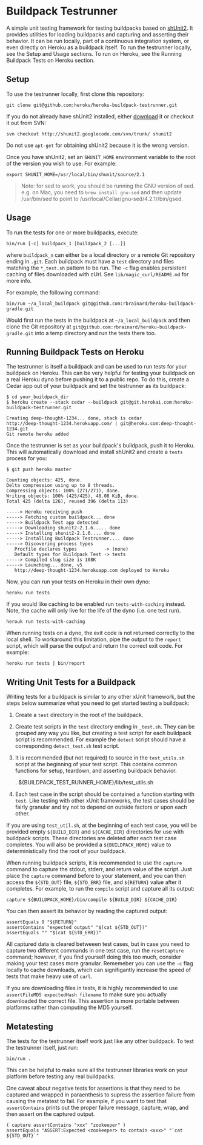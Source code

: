 Buildpack Testrunner
=====================
A simple unit testing framework for testing buildpacks based on [shUnit2](http://code.google.com/p/shunit2/).
It provides utilities for loading buildpacks and capturing and asserting their behavior. 
It can be run locally, part of a continuous integration system, or even directly on Heroku as a buildpack itself.
To run the testrunner locally, see the Setup and Usage sections. 
To run on Heroku, see the Running Buildpack Tests on Heroku section.

Setup
-----
To use the testrunner locally, first clone this repository:

    git clone git@github.com:heroku/heroku-buildpack-testrunner.git

If you do not already have shUnit2 installed, either [download](http://code.google.com/p/shunit2/downloads/list)
it or checkout it out from SVN:

    svn checkout http://shunit2.googlecode.com/svn/trunk/ shunit2

Do not use `apt-get` for obtaining shUnit2 because it is the wrong version.

Once you have shUnit2, set an `SHUNIT_HOME` environment variable to the root of the version you wish to use. For example:

    export SHUNIT_HOME=/usr/local/bin/shunit/source/2.1

> Note: for sed to work, you should be running the GNU version of sed. e.g. on Mac, you need to `brew install gnu-sed` and
> then update /usr/bin/sed to point to /usr/local/Cellar/gnu-sed/4.2.1//bin/gsed.

Usage
-----
To run the tests for one or more buildpacks, execute:

    bin/run [-c] buildpack_1 [buildpack_2 [...]]

where `buildpack_n` can either be a local directory or a remote Git repository ending in `.git`.
Each buildpack must have a `test` directory and files matching the `*_test.sh` pattern to be run.
The `-c` flag enables persistent caching of files downloaded with cUrl. See `lib/magic_curl/README.md` for more info.

For example, the following command:

    bin/run ~/a_local_buildpack git@github.com:rbrainard/heroku-buildpack-gradle.git

Would first run the tests in the buildpack at `~/a_local_buildpack` and then clone the
Git repository at `git@github.com:rbrainard/heroku-buildpack-gradle.git` into a temp
directory and run the tests there too.

Running Buildpack Tests on Heroku
---------------------------------
The testrunner is itself a buildpack and can be used to run tests for your buildpack on Heroku.
This can be very helpful for testing your buildpack on a real Heroku dyno before pushing it to a public repo.
To do this, create a Cedar app out of your buildpack and set the testrunner as its buildpack:

    $ cd your_buildpack_dir
    $ heroku create --stack cedar --buildpack git@git.herokai.com:heroku-buildpack-testrunner.git
   
    Creating deep-thought-1234... done, stack is cedar
    http://deep-thought-1234.herokuapp.com/ | git@heroku.com:deep-thought-1234.git
    Git remote heroku added

Once the testrunner is set as your buildpack's buildpack, push it to Heroku.
This will automatically download and install shUnit2 and create a `tests` process for you:

    $ git push heroku master
    
    Counting objects: 425, done.
    Delta compression using up to 8 threads.
    Compressing objects: 100% (271/271), done.
    Writing objects: 100% (425/425), 48.08 KiB, done.
    Total 425 (delta 126), reused 396 (delta 113)

    -----> Heroku receiving push
    -----> Fetching custom buildpack... done
    -----> Buildpack Test app detected
    -----> Downloading shunit2-2.1.6..... done
    -----> Installing shunit2-2.1.6.... done
    -----> Installing Buildpack Testrunner.... done
    -----> Discovering process types
	   Procfile declares types          -> (none)
	   Default types for Buildpack Test -> tests
    -----> Compiled slug size is 108K
    -----> Launching... done, v5
	   http://deep-thought-1234.herokuapp.com deployed to Heroku

Now, you can run your tests on Heroku in their own dyno:

    heroku run tests

If you would like caching to be enabled run `tests-with-caching` instead.
Note, the cache will only live for the life of the dyno (i.e. one test run).

    herouk run tests-with-caching

When running tests on a dyno, the exit code is not returned correctly to the
local shell. To workaround this limitation, pipe the output to the `report` script,
which will parse the output and return the correct exit code. For example:

    heroku run tests | bin/report


Writing Unit Tests for a Buildpack
----------------------------------
Writing tests for a buildpack is similar to any other xUnit framework, but the steps below summarize what you need to get started testing a buildpack:

1. Create a `test` directory in the root of the buildpack.

2. Create test scripts in the `test` directory ending in `_test.sh`. 
They can be grouped any way you like, but creating a test script for each buildpack script is recommended. 
For example the `detect` script should have a corresponding `detect_test.sh` test script.

3. It is recommended (but not required) to source in the `test_utils.sh` script at the beginning of your test script.
This contains common functions for setup, teardown, and asserting buildpack behavior.
 
    . ${BUILDPACK_TEST_RUNNER_HOME}/lib/test_utils.sh

4. Each test case in the script should be contained a function starting with `test`. 
Like testing with other xUnit frameworks, the test cases should be fairly granular
and try not to depend on outside factors or upon each other. 

If you are using `test_util.sh`, at the beginning of each test case, you will be provided empty `${BUILD_DIR}` and `${CACHE_DIR}`
directories for use with buildpack scripts. These directories are deleted after each test case completes. You will also be provided a
`${BUILDPACK_HOME}` value to deterministically find the root of your buildpack.

When running buildpack scripts, it is recommended to use the `capture` command to capture the stdout, stderr, and return value of the script.
Just place the `capture` command before to your statement, and you can then access the `${STD_OUT}` file, `${STD_ERR}` file, and `${RETURN}` value
after it completes. For example, to run the `compile` script and capture all its output:

    capture ${BUILDPACK_HOME}/bin/compile ${BUILD_DIR} ${CACHE_DIR} 

You can then assert its behavior by reading the captured output:
  
    assertEquals 0 "${RETURN}"
    assertContains "expected output" "$(cat ${STD_OUT})"
    assertEquals "" "$(cat ${STD_ERR})"

All captured data is cleared betweeen test cases, but in case you need to capture two different commands in one test case, run the `resetCapture` command; 
however, if you find yourself doing this too much, consider making your test cases more granular. Rememeber you can use the `-c` flag locally to cache 
downloads, which can signifigantly increase the speed of tests that make heavy use of `curl`.

If you are downloading files in tests, it is highly recommended to use `assertFileMD5 expectedHash filename` to make sure you actually downloaded the correct file.
This assertion is more portable between platforms rather than computing the MD5 yourself.

Metatesting
-----------
The tests for the testrunner itself work just like any other buildpack. To test the testrunner itself, just run:

   `bin/run .`

This can be helpful to make sure all the testrunner libraries work on your platform before testing any real buildpacks.

One caveat about negative tests for assertions is that they need to be captured and wrapped in paraenthesis to supress 
the assertion failure from causing the metatest to fail. For example, if you want to test that `assertContains` prints out
the proper failure message, capture, wrap, and then assert on the captured output.

    ( capture assertContains "xxx" "zookeeper" )
    assertEquals "ASSERT:Expected <zookeeper> to contain <xxx>" "`cat ${STD_OUT}`"
